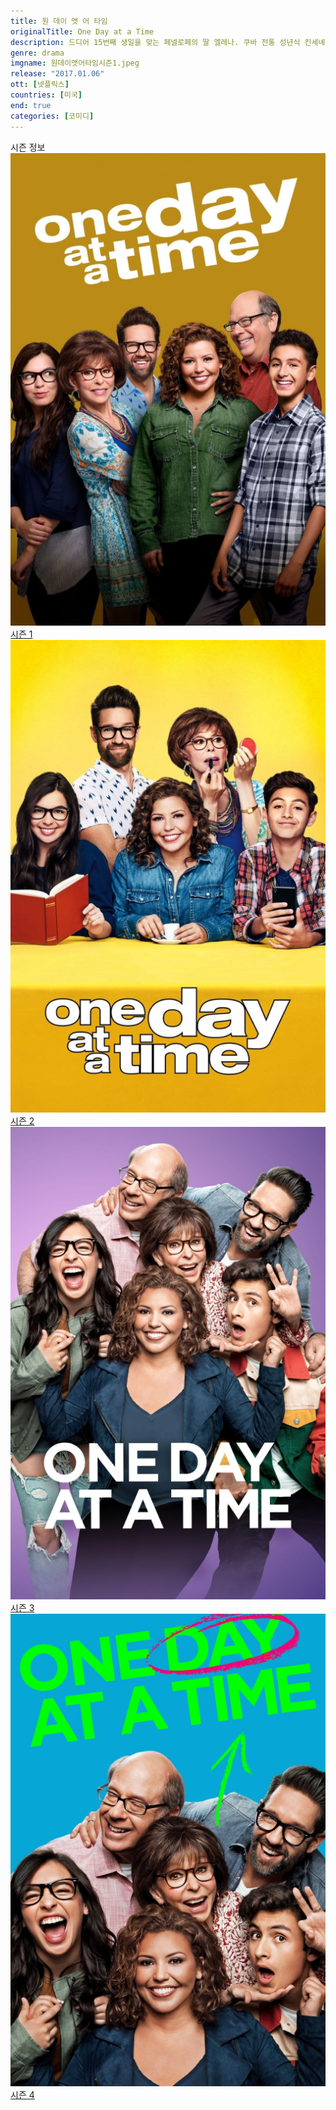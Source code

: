 ```yaml
---
title: 원 데이 앳 어 타임
originalTitle: One Day at a Time
description: 드디어 15번째 생일을 맞는 페넬로페의 딸 엘레나. 쿠바 전통 성년식 킨세녜라를 해주고 싶은 엄마의 뜻을 페미니스트 딸에게 전하는 일이 쉽지는 않다.
genre: drama
imgname: 원데이앳어타임시즌1.jpeg
release: "2017.01.06"
ott: [넷플릭스]
countries: [미국]
end: true
categories: [코미디]
---
```


<div class="title bold">시즌 정보</div>

<div class="season-list">
<div class="item">
<a href="/drama/원데이앳어타임시즌1" >
<img src="/poster/원데이앳어타임시즌1.jpeg" alt="원데이앳어타임시즌1 포스터 ">
시즌 1</a>
</div>

<div class="item">
<a href="/drama/원데이앳어타임시즌2" >
<img src="/poster/원데이앳어타임시즌2.jpeg" alt="원데이앳어타임시즌2 포스터 ">
시즌 2</a>
</div>

<div class="item">
<a href="/drama/원데이앳어타임시즌3" >
<img src="/poster/원데이앳어타임시즌3.jpeg" alt="원데이앳어타임시즌3 포스터 ">
시즌 3</a>
</div>

<div class="item">
<a href="/drama/원데이앳어타임시즌4" >
<img src="/poster/원데이앳어타임시즌4.jpeg" alt="원데이앳어타임시즌4 포스터 ">
시즌 4</a>
</div>
</div>
